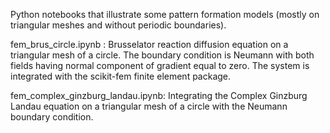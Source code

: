 Python notebooks that illustrate some pattern formation models (mostly on triangular meshes and without periodic boundaries).

fem_brus_circle.ipynb : Brusselator reaction diffusion equation on a triangular mesh of a circle.  The boundary condition is Neumann with both fields having normal component of gradient equal to zero. The system is integrated with the scikit-fem finite element package. 

fem_complex_ginzburg_landau.ipynb:  Integrating the Complex Ginzburg Landau equation on a triangular mesh of a circle with the Neumann boundary condition. 
